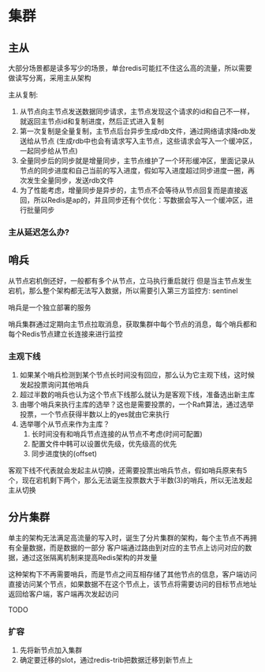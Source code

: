 # 集群

## 主从

大部分场景都是读多写少的场景，单台redis可能扛不住这么高的流量，所以需要做读写分离，采用主从架构

主从复制: 
1. 从节点向主节点发送数据同步请求，主节点发现这个请求的id和自己不一样，就返回主节点id和复制进度，然后正式进入复制
2. 第一次复制是全量复制，主节点后台异步生成rdb文件，通过网络请求降rdb发送给从节点 (生成rdb中也会有请求写入主节点，这些请求会写入一个缓冲区，一起同步给从节点)
3. 全量同步后的同步就是增量同步，主节点维护了一个环形缓冲区，里面记录从节点的同步进度和自己当前的写入进度，假如写入进度超过同步进度一圈，再次发生全量同步，发送rdb文件
4. 为了性能考虑，增量同步是异步的，主节点不会等待从节点回复而是直接返回，所以Redis是ap的，并且同步还有个优化：写数据会写入一个缓冲区，进行批量同步

### 主从延迟怎么办?



## 哨兵

从节点宕机倒还好，一般都有多个从节点，立马执行重启就行
但是当主节点发生宕机，那么整个架构都无法写入数据，所以需要引入第三方监控方: sentinel

哨兵是一个独立部署的服务

哨兵集群通过定期向主节点拉取消息，获取集群中每个节点的消息，每个哨兵都和每个Redis节点建立长连接来进行监控

### 主观下线

1. 如果某个哨兵检测到某个节点长时间没有回应，那么认为它主观下线，这时候发起投票询问其他哨兵
2. 超过半数的哨兵也认为这个节点下线那么就认为是客观下线，准备选出新主库
3. 由哪个哨兵来执行主库的选举？这也是需要投票的，一个Raft算法，通过选举投票，一个节点获得半数以上的yes就由它来执行
4. 选举哪个从节点来作为主库？
    1. 长时间没有和哨兵节点连接的从节点不考虑(时间可配置)
    2. 配置文件中韩可以设置优先级，优先级高的优先
    3. 同步进度快的(offset)

客观下线不代表就会发起主从切换，还需要投票出哨兵节点，假如哨兵原来有5个，现在宕机剩下两个，那么无法诞生投票数大于半数(3)的哨兵，所以无法发起主从切换

## 分片集群

单主的架构无法满足高流量的写入时，诞生了分片集群的架构，每个主节点不再拥有全量数据，而是数据的一部分
客户端通过路由到对应的主节点上访问对应的数据，通过这张隔离机制来提高Redis架构的并发量

这种架构下不再需要哨兵，而是节点之间互相存储了其他节点的信息，客户端访问直接访问某个节点，如果数据不在这个节点上，该节点将需要访问的目标节点地址返回给客户端，客户端再次发起访问

TODO 

### 扩容

1. 先将新节点加入集群
2. 确定要迁移的slot，通过redis-trib把数据迁移到新节点上

